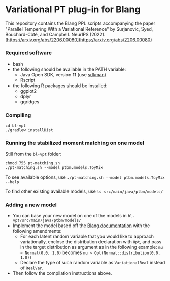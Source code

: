 # Variational PT plug-in for Blang

This repository contains the Blang PPL scripts accompanying the paper
"Parallel Tempering With a Variational Reference" by Surjanovic, Syed, Bouchard-Côté, and Campbell. NeurIPS (2022).
[https://arxiv.org/abs/2206.00080](https://arxiv.org/abs/2206.00080)

### Required software

- bash
- the following should be available in the PATH variable:
    - Java Open SDK, version **11** (use [sdkman](https://sdkman.io/))
    - Rscript
- the following R packages should be installed:
    - ggplot2
    - dplyr
    - ggridges


### Compiling

```
cd bl-vpt
./gradlew installDist
```


### Running the stabilized moment matching on one model

Still from the ``bl-vpt`` folder:

```
chmod 755 pt-matching.sh
./pt-matching.sh --model ptbm.models.ToyMix
```

To see available options, use ``./pt-matching.sh --model ptbm.models.ToyMix --help``

To find other existing available models, use ``ls src/main/java/ptbm/models/``


### Adding a new model

- You can base your new model on one of the models in ``bl-vpt/src/main/java/ptbm/models/``
- Implement the model based off the [Blang documentation](https://arxiv.org/pdf/1912.10396.pdf) with the following amendments:
    - For each latent random variable that you would like to approach variationally, enclose the distribution declaration with ``Opt``, and pass in the target distribution as argument as in the following example: ``mu ~ Normal(0.0, 1.0)`` becomes ``mu ~ Opt(Normal::distribution(0.0, 1.0))``
    - Declare the type of such random variable as ``VariationalReal`` instead of ``RealVar``.
- Then follow the compilation instructions above.
